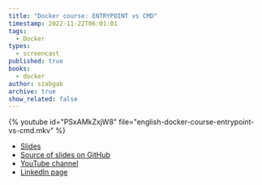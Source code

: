 ```yaml
---
title: "Docker course: ENTRYPOINT vs CMD"
timestamp: 2022-11-22T06:01:01
tags:
  - Docker
types:
  - screencast
published: true
books:
  - docker
author: szabgab
archive: true
show_related: false
---
```



{% youtube id="PSxAMkZxjW8" file="english-docker-course-entrypoint-vs-cmd.mkv" %}

* [Slides](https://code-maven.com/slides/docker/)
* [Source of slides on GitHub](https://github.com/szabgab/slides)
* [YouTube channel](/youtube)
* [LinkedIn page](/linkedin)

